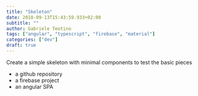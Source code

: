 ```yaml
---
title: "Skeleton"
date: 2018-09-13T15:43:59.933+02:00
subtitle: ""
author: Gabriele Teotino
tags: ["angular", "typescript", "firebase", "material"]
categories: ["dev"]
draft: true
---
```


Create a simple skeleton with minimal components to test the basic pieces

- a github repository
- a firebase project
- an angular SPA
